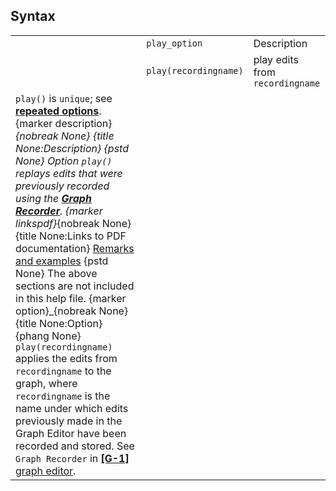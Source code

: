 ## Syntax

|                                                                                                                                                                                                                                                                                                                                                                                                                                                                                                                                                                                                                                                                                                                                                                                                                                                                                                                                                                                                                                                                                                                                                        |                           |                                 |
|--------------------------------------------------------------------------------------------------------------------------------------------------------------------------------------------------------------------------------------------------------------------------------------------------------------------------------------------------------------------------------------------------------------------------------------------------------------------------------------------------------------------------------------------------------------------------------------------------------------------------------------------------------------------------------------------------------------------------------------------------------------------------------------------------------------------------------------------------------------------------------------------------------------------------------------------------------------------------------------------------------------------------------------------------------------------------------------------------------------------------------------------------------|---------------------------|---------------------------------|
|                                                                                                                                                                                                                                                                                                                                                                                                                                                                                                                                                                                                                                                                                                                                                                                                                                                                                                                                                                                                                                                                                                                                                        | `play_option`             | Description                     |
|                                                                                                                                                                                                                                                                                                                                                                                                                                                                                                                                                                                                                                                                                                                                                                                                                                                                                                                                                                                                                                                                                                                                                        | `play(recordingname)` | play edits from `recordingname` |
| `play()` is `unique`; see [<strong>repeated options</strong>](http://www.stata.com/help.cgi?repeated%20options). <span options="description">{marker description}_{nobreak None} {title None:Description} {pstd None} Option `play()` replays edits that were previously recorded using the [<strong>Graph Recorder</strong>](http://www.stata.com/help.cgi?graph_editor). <span options="linkspdf">{marker linkspdf}_{nobreak None} {title None:Links to PDF documentation} [Remarks and examples](http://www.stata.com/manuals14/g-3play_optionremarksandexamples.pdf) {pstd None} The above sections are not included in this help file. <span options="option">{marker option}_{nobreak None} {title None:Option} {phang None} `play(recordingname)` applies the edits from `recordingname` to the graph, where `recordingname` is the name under which edits previously made in the Graph Editor have been recorded and stored. See `Graph Recorder` in [<strong>[G-1]</strong> graph editor](http://www.stata.com/help.cgi?graph_editor). |                           |                                 |
